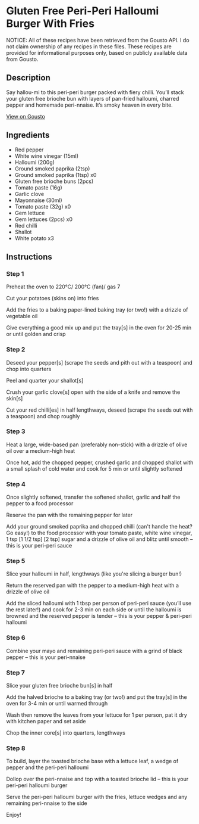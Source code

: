 # Gluten Free Peri-Peri Halloumi Burger With Fries

NOTICE: All of these recipes have been retrieved from the Gousto API. I do not claim ownership of any recipes in these files. These recipes are provided for informational purposes only, based on publicly available data from Gousto.

## Description

Say hallou-mi to this peri-peri burger packed with fiery chilli. You’ll stack your gluten free brioche bun with layers of pan-fried halloumi, charred pepper and homemade peri-nnaise. It’s smoky heaven in every bite.

[View on Gousto](https://www.gousto.co.uk/recipes/cookbook/gluten-free-peri-peri-halloumi-burger-with-fries-peri-nnaise)

## Ingredients

- Red pepper
- White wine vinegar (15ml)
- Halloumi (200g)
- Ground smoked paprika (2tsp)
- Ground smoked paprika (1tsp) x0
- Gluten free brioche buns (2pcs)
- Tomato paste (16g)
- Garlic clove
- Mayonnaise (30ml)
- Tomato paste (32g) x0
- Gem lettuce
- Gem lettuces (2pcs) x0
- Red chilli
- Shallot
- White potato x3

## Instructions


### Step 1

Preheat the oven to 220°C/ 200°C (fan)/ gas 7

Cut your potatoes (skins on) into fries

Add the fries to a baking paper-lined baking tray (or two!) with a drizzle of vegetable oil

Give everything a good mix up and put the tray[s] in the oven for 20-25 min or until golden and crisp


### Step 2

Deseed your pepper[s] (scrape the seeds and pith out with a teaspoon) and chop into quarters

Peel and quarter your shallot[s]

Crush your garlic clove[s] open with the side of a knife and remove the skin[s]

Cut your red chilli[es] in half lengthways, deseed (scrape the seeds out with a teaspoon) and chop roughly


### Step 3

Heat a large, wide-based pan (preferably non-stick) with a drizzle of olive oil over a medium-high heat

Once hot, add the chopped pepper, crushed garlic and chopped shallot with a small splash of cold water and cook for 5 min or until slightly softened


### Step 4

Once slightly softened, transfer the softened shallot, garlic and half the pepper to a food processor

Reserve the pan with the remaining pepper for later

Add your ground smoked paprika and chopped chilli (can't handle the heat? Go easy!) to the food processor with your tomato paste, white wine vinegar, 1 tsp<span class="text-purple"> [1 1/2 tsp] </span><span class="text-danger">[2 tsp] </span>sugar and a drizzle of olive oil and blitz until smooth – this is your peri-peri sauce


### Step 5

Slice your halloumi in half, lengthways (like you're slicing a burger bun!)

Return the reserved pan with the pepper to a medium-high heat with a drizzle of olive oil

Add the sliced halloumi with 1 tbsp per person of<span class="text-danger"> </span>peri-peri sauce (you’ll use the rest later!) and cook for 2-3 min on each side or until the halloumi is browned and the reserved pepper is tender – this is your pepper & peri-peri halloumi


### Step 6

Combine your mayo and remaining peri-peri sauce with a grind of black pepper – this is your peri-nnaise


### Step 7

Slice your gluten free brioche bun[s] in half

Add the halved brioche to a baking tray (or two!) and put the tray[s] in the oven for 3-4 min or until warmed through

Wash then remove the<span class="text-danger"> </span>leaves from your lettuce for 1 per person, pat it dry with kitchen paper and set aside

Chop the inner core[s] into quarters, lengthways

### Step 8

To build, layer the toasted brioche base with a lettuce leaf, a wedge of pepper and the peri-peri halloumi

Dollop over the peri-nnaise and top with a toasted brioche lid – this is your peri-peri halloumi burger

Serve the peri-peri halloumi burger with the fries, lettuce wedges and any remaining peri-nnaise to the side

Enjoy!

